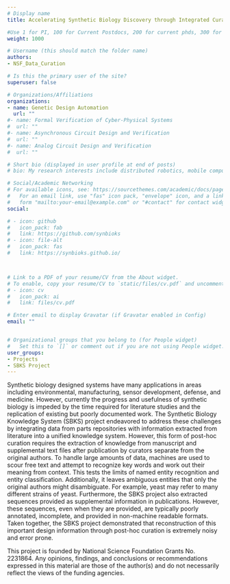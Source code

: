 ```yaml
---
# Display name
title: Accelerating Synthetic Biology Discovery through Integrated Curation

#Use 1 for PI, 100 for Current Postdocs, 200 for current phds, 300 for current masters, 400 for current undergrads, 800 for alum postdocs, 810 for alum phds, 820 for alum masters, and 830 for alum undergrads, 900 for tools, 1000 for projects, 900 for tools, 1000 for projects
weight: 1000

# Username (this should match the folder name)
authors:
- NSF_Data_Curation

# Is this the primary user of the site?
superuser: false

# Organizations/Affiliations
organizations:
- name: Genetic Design Automation
  url: ""
#- name: Formal Verification of Cyber-Physical Systems
#  url: ""
#- name: Asynchronous Circuit Design and Verification
#  url: ""
#- name: Analog Circuit Design and Verification
#  url: ""

# Short bio (displayed in user profile at end of posts)
# bio: My research interests include distributed robotics, mobile computing and programmable matter.

# Social/Academic Networking
# For available icons, see: https://sourcethemes.com/academic/docs/page-builder/#icons
#   For an email link, use "fas" icon pack, "envelope" icon, and a link in the
#   form "mailto:your-email@example.com" or "#contact" for contact widget.
social:

# - icon: github
#   icon_pack: fab
#   link: https://github.com/synbioks
# - icon: file-alt
#   icon_pack: fas
#   link: https://synbioks.github.io/



# Link to a PDF of your resume/CV from the About widget.
# To enable, copy your resume/CV to `static/files/cv.pdf` and uncomment the lines below.
# - icon: cv
#   icon_pack: ai
#   link: files/cv.pdf

# Enter email to display Gravatar (if Gravatar enabled in Config)
email: ""


# Organizational groups that you belong to (for People widget)
#   Set this to `[]` or comment out if you are not using People widget.
user_groups:
- Projects
- SBKS Project
---
```


Synthetic biology designed systems have many applications in areas including environmental, manufacturing, sensor development, defense, and medicine. However, currently the progress and usefulness of synthetic biology is impeded by the time required for literature studies and the replication of existing but poorly documented work. The Synthetic Biology Knowledge System (SBKS) project endeavored to address these challenges by integrating data from parts repositories with information extracted from literature into a unified knowledge system. However, this form of post-hoc curation requires the extraction of knowledge from manuscript and supplemental text files after publication by curators separate from the original authors. To handle large amounts of data, machines are used to scour free text and attempt to recognize key words and work out their meaning from context. This tests the limits of named entity recognition and entity classification. Additionally, it leaves ambiguous entities that only the original authors might disambiguate. For example, yeast may refer to many different strains of yeast. Furthermore, the SBKS project also extracted sequences provided as supplemental information in publications. However, these sequences, even when they are provided, are typically poorly annotated, incomplete, and provided in non-machine readable formats. Taken together, the SBKS project demonstrated that reconstruction of this important design information through post-hoc curation is extremely noisy and error prone.

This project is founded by National Science Foundation Grants No. 2231864. Any opinions, findings, and conclusions or recommendations expressed in this material are those of the author(s) and do not necessarily reflect the views of the funding agencies.